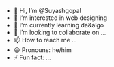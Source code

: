 - 👋 Hi, I’m @Suyashgopal
- 👀 I’m interested in web designing
- 🌱 I’m currently learning da&algo
- 💞️ I’m looking to collaborate on ...
- 📫 How to reach me ...
- 😄 Pronouns: he/him
- ⚡ Fun fact: ...

<!---
Suyashgopal/Suyashgopal is a ✨ special ✨ repository because its `README.md` (this file) appears on your GitHub profile.
You can click the Preview link to take a look at your changes.
--->
